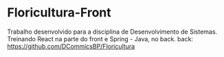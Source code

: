 # Floricultura-Front
Trabalho desenvolvido para a disciplina de Desenvolvimento de Sistemas. Treinando React na parte do front e Spring - Java, no back.
back: https://github.com/DCommicsBP/Floricultura
